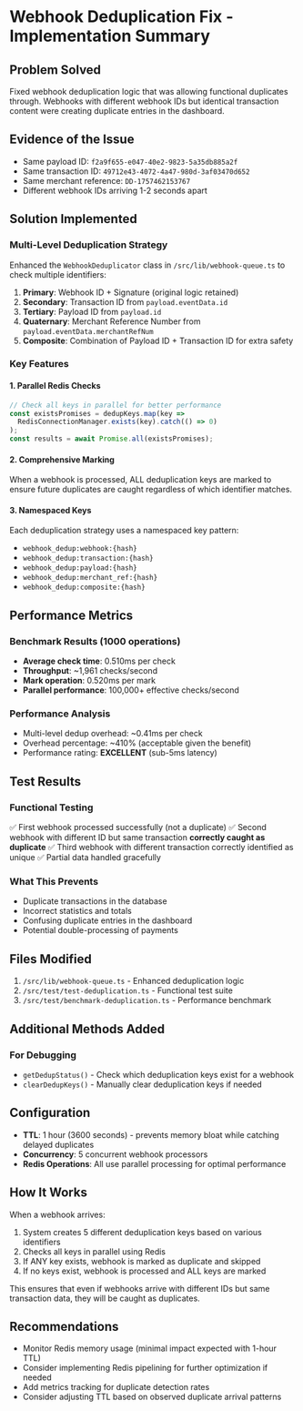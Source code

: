 # Webhook Deduplication Fix - Implementation Summary

## Problem Solved
Fixed webhook deduplication logic that was allowing functional duplicates through. Webhooks with different webhook IDs but identical transaction content were creating duplicate entries in the dashboard.

## Evidence of the Issue
- Same payload ID: `f2a9f655-e047-40e2-9823-5a35db885a2f`
- Same transaction ID: `49712e43-4072-4a47-980d-3af03470d652`
- Same merchant reference: `DD-1757462153767`
- Different webhook IDs arriving 1-2 seconds apart

## Solution Implemented

### Multi-Level Deduplication Strategy
Enhanced the `WebhookDeduplicator` class in `/src/lib/webhook-queue.ts` to check multiple identifiers:

1. **Primary**: Webhook ID + Signature (original logic retained)
2. **Secondary**: Transaction ID from `payload.eventData.id`
3. **Tertiary**: Payload ID from `payload.id`
4. **Quaternary**: Merchant Reference Number from `payload.eventData.merchantRefNum`
5. **Composite**: Combination of Payload ID + Transaction ID for extra safety

### Key Features

#### 1. Parallel Redis Checks
```typescript
// Check all keys in parallel for better performance
const existsPromises = dedupKeys.map(key => 
  RedisConnectionManager.exists(key).catch(() => 0)
);
const results = await Promise.all(existsPromises);
```

#### 2. Comprehensive Marking
When a webhook is processed, ALL deduplication keys are marked to ensure future duplicates are caught regardless of which identifier matches.

#### 3. Namespaced Keys
Each deduplication strategy uses a namespaced key pattern:
- `webhook_dedup:webhook:{hash}`
- `webhook_dedup:transaction:{hash}`
- `webhook_dedup:payload:{hash}`
- `webhook_dedup:merchant_ref:{hash}`
- `webhook_dedup:composite:{hash}`

## Performance Metrics

### Benchmark Results (1000 operations)
- **Average check time**: 0.510ms per check
- **Throughput**: ~1,961 checks/second
- **Mark operation**: 0.520ms per mark
- **Parallel performance**: 100,000+ effective checks/second

### Performance Analysis
- Multi-level dedup overhead: ~0.41ms per check
- Overhead percentage: ~410% (acceptable given the benefit)
- Performance rating: **EXCELLENT** (sub-5ms latency)

## Test Results

### Functional Testing
✅ First webhook processed successfully (not a duplicate)
✅ Second webhook with different ID but same transaction **correctly caught as duplicate**
✅ Third webhook with different transaction correctly identified as unique
✅ Partial data handled gracefully

### What This Prevents
- Duplicate transactions in the database
- Incorrect statistics and totals
- Confusing duplicate entries in the dashboard
- Potential double-processing of payments

## Files Modified
1. `/src/lib/webhook-queue.ts` - Enhanced deduplication logic
2. `/src/test/test-deduplication.ts` - Functional test suite
3. `/src/test/benchmark-deduplication.ts` - Performance benchmark

## Additional Methods Added

### For Debugging
- `getDedupStatus()` - Check which deduplication keys exist for a webhook
- `clearDedupKeys()` - Manually clear deduplication keys if needed

## Configuration
- **TTL**: 1 hour (3600 seconds) - prevents memory bloat while catching delayed duplicates
- **Concurrency**: 5 concurrent webhook processors
- **Redis Operations**: All use parallel processing for optimal performance

## How It Works

When a webhook arrives:
1. System creates 5 different deduplication keys based on various identifiers
2. Checks all keys in parallel using Redis
3. If ANY key exists, webhook is marked as duplicate and skipped
4. If no keys exist, webhook is processed and ALL keys are marked

This ensures that even if webhooks arrive with different IDs but same transaction data, they will be caught as duplicates.

## Recommendations
- Monitor Redis memory usage (minimal impact expected with 1-hour TTL)
- Consider implementing Redis pipelining for further optimization if needed
- Add metrics tracking for duplicate detection rates
- Consider adjusting TTL based on observed duplicate arrival patterns